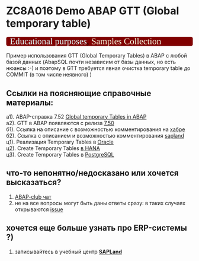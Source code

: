 # ZC8A016 Demo ABAP GTT (Global temporary table)
<img src="https://github.com/OlegBash599/ZC8A016/blob/main/props/lbl.svg"/>

Пример использования GTT (Global Temporary Tables) в ABAP с любой базой данных (AbapSQL почти независим от базы данных, но есть нюансы :-) и поэтому в GTT требуется явная очистка temporary table до COMMIT (в том числе неявного) )
   
## Ссылки на поясняющие справочные материалы:
   а1). ABAP-справка 7.52 [Global temporary Tables in ABAP](https://help.sap.com/doc/abapdocu_752_index_htm/7.52/en-US/abenddic_database_tables_gtt.htm) \
   а2). GTT в ABAP появляются с релиза [7.50](https://help.sap.com/doc/abapdocu_750_index_htm/7.50/en-US/index.htm?file=abennews-750-types.htm) \
   б1). Ссылка на описание с возможностью комментирования на [хабре](https://habr.com/ru/articles/812985/) \
   б2). Ссылка с описанием и возможностью комментирования [sapland](https://sapland.ru/publications/ispolizovanie-vremennih-tablits-gtt-v-abap-razrabotkah.html)  \
   ц1). Реализация Temporary Tables в [Oracle](https://oracle-base.com/articles/misc/temporary-tables) \
   ц2). Create Temporary Tables [в HANA](https://help.sap.com/docs/SAP_HANA_PLATFORM/4fe29514fd584807ac9f2a04f6754767/20d58a5f75191014b2fe92141b7df228.html#loio20d58a5f75191014b2fe92141b7df228__create_table_global_temporary_option) \
   ц3). Create Temporary Tables в [PostgreSQL](https://www.postgresql.org/docs/16/sql-createtable.html) 
   
## что-то непонятно/недосказано или хочется высказаться?
1) [ABAP-club чат](https://t.me/ABAPclub)
2) не на все вопросы могут быть даны ответы сразу: в таких случаях открываются [issue](https://github.com/OlegBash599/ZC8A016/issues)


## хочется еще больше узнать про ERP-системы ?)
1) записывайтесь в учебный центр [<B>SAPLand</B>](https://edu.sapland.ru/center/)
